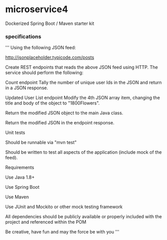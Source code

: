 # microservice4
Dockerized Spring Boot / Maven starter kit


### specifications

'''
Using the following JSON feed:

http://jsonplaceholder.typicode.com/posts

 

Create REST endpoints that reads the above JSON feed using HTTP.  The service should perform the following:

Count endpoint
Tally the number of unique user Ids in the JSON and return in a JSON response.

 

Updated User List endpoint
Modify the 4th JSON array item, changing the title and body of the object to "1800Flowers".

Return the modified JSON object to the main Java class.

Return the modified JSON in the endpoint response.

 

Unit tests

Should be runnable via "mvn test"

Should be written to test all aspects of the application (include mock of the feed).

 

Requirements

Use Java 1.8+

Use Spring Boot

Use Maven

Use JUnit and Mockito or other mock testing framework

All dependencies should be publicly available or properly included with the project and referenced within the POM

Be creative, have fun and may the force be with you
'''
